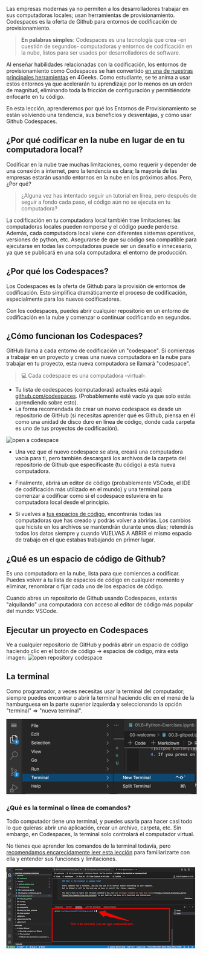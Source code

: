 Las empresas modernas ya no permiten a los desarrolladores trabajar en sus computadoras locales; usan herramientas de provisionamiento. Codespaces es la oferta de Github para entornos de codificación de provisionamiento.

> **En palabras simples**: Codespaces es una tecnología que crea -en cuestión de segundos- computadoras y entornos de codificación en la nube, listos para ser usados por desarrolladores de software.

Al enseñar habilidades relacionadas con la codificación, los entornos de provisionamiento como Codespaces se han convertido [en una de nuestras principales herramientas](https://4geeks.com/lesson/4geeks-teaching-tools) en 4Geeks. Como estudiante, se te anima a usar estos entornos ya que acelerarán tu aprendizaje por lo menos en un orden de magnitud, eliminando toda la fricción de configuración y permitiéndote enfocarte en tu código.

En esta lección, aprenderemos por qué los Entornos de Provisionamiento se están volviendo una tendencia, sus beneficios y desventajas, y cómo usar Github Codespaces.

## ¿Por qué codificar en la nube en lugar de en tu computadora local?

Codificar en la nube trae muchas limitaciones, como requerir y depender de una conexión a internet, pero la tendencia es clara; la mayoría de las empresas estarán usando entornos en la nube en los próximos años. Pero, ¿Por qué?

> ¿Alguna vez has intentado seguir un tutorial en línea, pero después de seguir a fondo cada paso, el código aún no se ejecuta en tu computadora?

La codificación en tu computadora local también trae limitaciones: las computadoras locales pueden romperse y el código puede perderse. Además, cada computadora local viene con diferentes sistemas operativos, versiones de python, etc. Asegurarse de que su código sea compatible para ejecutarse en todas las computadoras puede ser un desafío e innecesario, ya que se publicará en una sola computadora: el entorno de producción.

## ¿Por qué los Codespaces?

Los Codespaces es la oferta de Github para la provisión de entornos de codificación. Esto simplifica dramáticamente el proceso de codificación, especialmente para los nuevos codificadores.

Con los codespaces, puedes abrir cualquier repositorio en un entorno de codificación en la nube y comenzar o continuar codificando en segundos.

## ¿Cómo funcionan los Codespaces?

GitHub llama a cada entorno de codificación un "codespace". Si comienzas a trabajar en un proyecto y creas una nueva computadora en la nube para trabajar en tu proyecto, esta nueva computadora se llamará "codespace".

> 💻 Cada codespace es una computadora -virtual-.

- Tu lista de codespaces (computadoras) actuales está aquí: [github.com/codespaces](https://github.com/codespaces). (Probablemente esté vacío ya que solo estás aprendiendo sobre esto).
- La forma recomendada de crear un nuevo codespace es desde un repositorio de GitHub (si necesitas aprender qué es Github, piensa en él como una unidad de disco duro en línea de código, donde cada carpeta es uno de tus proyectos de codificación).

![open a codespace](https://github.com/breatheco-de/content/blob/master/src/assets/images/create-codespace.gif?raw=true)

- Una vez que el nuevo codespace se abra, creará una computadora vacía para ti, pero también descargará los archivos de la carpeta del repositorio de Github que especificaste (tu código) a esta nueva computadora.

- Finalmente, abrirá un editor de código (probablemente VSCode, el IDE de codificación más utilizado en el mundo) y una terminal para comenzar a codificar como si el codespace estuviera en tu computadora local desde el principio.

- Si vuelves a [tus espacios de código](https://github.com/codespaces), encontrarás todas las computadoras que has creado y podrás volver a abrirlas. Los cambios que hiciste en los archivos se mantendrán durante unos días; retendrás todos los datos siempre y cuando VUELVAS A ABRIR el mismo espacio de trabajo en el que estabas trabajando en primer lugar.

## ¿Qué es un espacio de código de Github?

Es una computadora en la nube, lista para que comiences a codificar. Puedes volver a tu lista de espacios de código en cualquier momento y eliminar, renombrar o fijar cada uno de los espacios de código.

Cuando abres un repositorio de Github usando Codespaces, estarás "alquilando" una computadora con acceso al editor de código más popular del mundo: VSCode.

## Ejecutar un proyecto en Codespaces

Ve a cualquier repositorio de GitHub y podrás abrir un espacio de código haciendo clic en el botón de código -> espacios de código, mira esta imagen:
![open repository codespace](https://github.com/breatheco-de/content/blob/master/src/assets/images/open-codespace.png?raw=true)

## La terminal

Como programador, a veces necesitas usar la terminal del computador; siempre puedes encontrar o abrir la terminal haciendo clic en el menú de la hamburguesa en la parte superior izquierda y seleccionando la opción "terminal" => "nueva terminal".

![](https://github.com/breatheco-de/content/raw/master/src/assets/images/terminal.png?raw=true)

### ¿Qué es la terminal o línea de comandos?

Todo computador tiene una terminal, y puedes usarla para hacer casi todo lo que quieras: abrir una aplicación, crear un archivo, carpeta, etc. Sin embargo, en Codespaces, la terminal solo controlará el computador virtual.

No tienes que aprender los comandos de la terminal todavía, pero [recomendamos encarecidamente leer esta lección](https://4geeks.com/lesson/the-command-line-the-terminal) para familiarizarte con ella y entender sus funciones y limitaciones.

![terminal command](https://github.com/breatheco-de/content/blob/master/src/assets/images/terminal-command.png?raw=true)